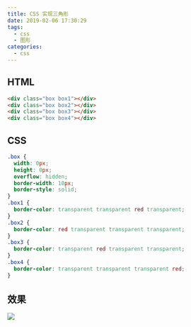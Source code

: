 ```yaml
---
title: CSS 实现三角形
date: 2019-02-06 17:30:29
tags:
  - css
  - 图形
categories:
  - css
---
```


## HTML

```html
<div class="box box1"></div>
<div class="box box2"></div>
<div class="box box3"></div>
<div class="box box4"></div>
```

## CSS

```css
.box {
  width: 0px;
  height: 0px;
  overflow: hidden;
  border-width: 10px;
  border-style: solid;
}
.box1 {
  border-color: transparent transparent red transparent;
}
.box2 {
  border-color: red transparent transparent transparent;
}
.box3 {
  border-color: transparent red transparent transparent;
}
.box4 {
  border-color: transparent transparent transparent red;
}
```

## 效果

![](https://ws2.sinaimg.cn/large/006tNc79gy1fzwu5erw0vj30740f40sj.jpg)
